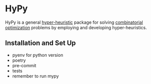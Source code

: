 # HyPy

HyPy is a general [hyper-heuristic](https://en.wikipedia.org/wiki/Hyper-heuristic)
package for solving [combinatorial optimization](https://en.wikipedia.org/wiki/Combinatorial_optimization)
problems by employing and developing  hyper-heuristics.

## Installation and Set Up

- pyenv for python version
- poetry
- pre-commit
- tests
- remember to run mypy
